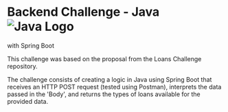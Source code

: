# Backend Challenge - Java ![Java Logo](https://www.vectorlogo.zone/logos/java/java-icon.svg)
with Spring Boot

This challenge was based on the proposal from the Loans Challenge repository.

The challenge consists of creating a logic in Java using Spring Boot that receives an HTTP POST request (tested using Postman), interprets the data passed in the 'Body', and returns the types of loans available for the provided data.
